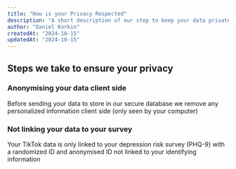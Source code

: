 ```yaml
---
title: "How is your Privacy Respected"
description: "A short description of our step to keep your data private."
author: "Daniel Korkin"
createdAt: "2024-10-15"
updatedAt: "2024-10-15"
---
```


## Steps we take to ensure **your** privacy

### Anonymising your data client side

Before sending your data to store in our secure database we remove any personalized information client side (only seen by your computer)

### Not linking your data to your survey

Your TikTok data is only linked to your depression risk survey (PHQ-9) with a randomized ID and anonymised ID not linked to your identifying information